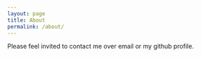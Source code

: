 ```yaml
---
layout: page
title: About
permalink: /about/
---
```


Please feel invited to contact me over email or my github profile.